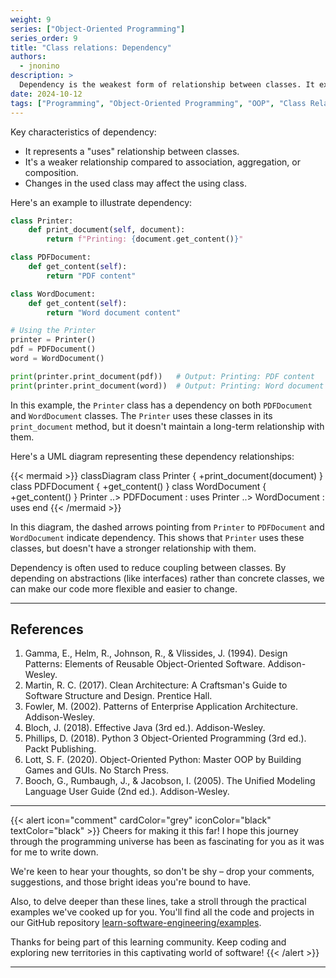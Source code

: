 ```yaml
---
weight: 9
series: ["Object-Oriented Programming"]
series_order: 9
title: "Class relations: Dependency"
authors:
  - jnonino
description: >
  Dependency is the weakest form of relationship between classes. It exists when one class uses another class, typically as a method parameter, local variable, or return type.
date: 2024-10-12
tags: ["Programming", "Object-Oriented Programming", "OOP", "Class Relations", "Dependency"]
---
```


Key characteristics of dependency:
- It represents a "uses" relationship between classes.
- It's a weaker relationship compared to association, aggregation, or composition.
- Changes in the used class may affect the using class.

Here's an example to illustrate dependency:

```python
class Printer:
    def print_document(self, document):
        return f"Printing: {document.get_content()}"

class PDFDocument:
    def get_content(self):
        return "PDF content"

class WordDocument:
    def get_content(self):
        return "Word document content"

# Using the Printer
printer = Printer()
pdf = PDFDocument()
word = WordDocument()

print(printer.print_document(pdf))   # Output: Printing: PDF content
print(printer.print_document(word))  # Output: Printing: Word document content
```

In this example, the `Printer` class has a dependency on both `PDFDocument` and `WordDocument` classes. The `Printer` uses these classes in its `print_document` method, but it doesn't maintain a long-term relationship with them.

Here's a UML diagram representing these dependency relationships:

{{< mermaid >}}
classDiagram
    class Printer {
        +print_document(document)
    }
    class PDFDocument {
        +get_content()
    }
    class WordDocument {
        +get_content()
    }
    Printer ..> PDFDocument : uses
    Printer ..> WordDocument : uses
end
{{< /mermaid >}}

In this diagram, the dashed arrows pointing from `Printer` to `PDFDocument` and `WordDocument` indicate dependency. This shows that `Printer` uses these classes, but doesn't have a stronger relationship with them.

Dependency is often used to reduce coupling between classes. By depending on abstractions (like interfaces) rather than concrete classes, we can make our code more flexible and easier to change.

---

## References

1. Gamma, E., Helm, R., Johnson, R., & Vlissides, J. (1994). Design Patterns: Elements of Reusable Object-Oriented Software. Addison-Wesley.
2. Martin, R. C. (2017). Clean Architecture: A Craftsman's Guide to Software Structure and Design. Prentice Hall.
3. Fowler, M. (2002). Patterns of Enterprise Application Architecture. Addison-Wesley.
4. Bloch, J. (2018). Effective Java (3rd ed.). Addison-Wesley.
5. Phillips, D. (2018). Python 3 Object-Oriented Programming (3rd ed.). Packt Publishing.
6. Lott, S. F. (2020). Object-Oriented Python: Master OOP by Building Games and GUIs. No Starch Press.
7. Booch, G., Rumbaugh, J., & Jacobson, I. (2005). The Unified Modeling Language User Guide (2nd ed.). Addison-Wesley.

---

{{< alert icon="comment" cardColor="grey" iconColor="black" textColor="black" >}}
Cheers for making it this far! I hope this journey through the programming universe has been as fascinating for you as it was for me to write down.

We're keen to hear your thoughts, so don't be shy – drop your comments, suggestions, and those bright ideas you're bound to have.

Also, to delve deeper than these lines, take a stroll through the practical examples we've cooked up for you. You'll find all the code and projects in our GitHub repository [learn-software-engineering/examples](https://github.com/learn-software-engineering/examples).

Thanks for being part of this learning community. Keep coding and exploring new territories in this captivating world of software!
{{< /alert >}}

---
